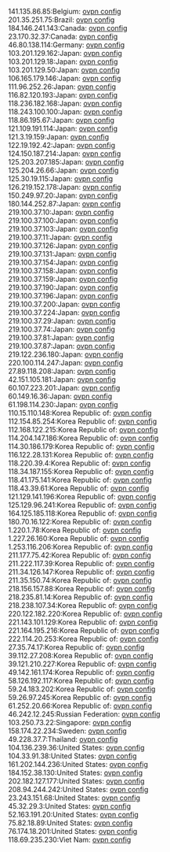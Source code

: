 141.135.86.85:Belgium: [ovpn config](vpn/141_135_86_85.ovpn)  
201.35.251.75:Brazil: [ovpn config](vpn/201_35_251_75.ovpn)  
184.146.241.143:Canada: [ovpn config](vpn/184_146_241_143.ovpn)  
23.170.32.37:Canada: [ovpn config](vpn/23_170_32_37.ovpn)  
46.80.138.114:Germany: [ovpn config](vpn/46_80_138_114.ovpn)  
103.201.129.162:Japan: [ovpn config](vpn/103_201_129_162.ovpn)  
103.201.129.18:Japan: [ovpn config](vpn/103_201_129_18.ovpn)  
103.201.129.50:Japan: [ovpn config](vpn/103_201_129_50.ovpn)  
106.165.179.146:Japan: [ovpn config](vpn/106_165_179_146.ovpn)  
111.96.252.26:Japan: [ovpn config](vpn/111_96_252_26.ovpn)  
116.82.120.193:Japan: [ovpn config](vpn/116_82_120_193.ovpn)  
118.236.182.168:Japan: [ovpn config](vpn/118_236_182_168.ovpn)  
118.243.100.100:Japan: [ovpn config](vpn/118_243_100_100.ovpn)  
118.86.195.67:Japan: [ovpn config](vpn/118_86_195_67.ovpn)  
121.109.191.114:Japan: [ovpn config](vpn/121_109_191_114.ovpn)  
121.3.19.159:Japan: [ovpn config](vpn/121_3_19_159.ovpn)  
122.19.192.42:Japan: [ovpn config](vpn/122_19_192_42.ovpn)  
124.150.187.214:Japan: [ovpn config](vpn/124_150_187_214.ovpn)  
125.203.207.185:Japan: [ovpn config](vpn/125_203_207_185.ovpn)  
125.204.26.66:Japan: [ovpn config](vpn/125_204_26_66.ovpn)  
125.30.19.115:Japan: [ovpn config](vpn/125_30_19_115.ovpn)  
126.219.152.178:Japan: [ovpn config](vpn/126_219_152_178.ovpn)  
150.249.97.20:Japan: [ovpn config](vpn/150_249_97_20.ovpn)  
180.144.252.87:Japan: [ovpn config](vpn/180_144_252_87.ovpn)  
219.100.37.10:Japan: [ovpn config](vpn/219_100_37_10.ovpn)  
219.100.37.100:Japan: [ovpn config](vpn/219_100_37_100.ovpn)  
219.100.37.103:Japan: [ovpn config](vpn/219_100_37_103.ovpn)  
219.100.37.11:Japan: [ovpn config](vpn/219_100_37_11.ovpn)  
219.100.37.126:Japan: [ovpn config](vpn/219_100_37_126.ovpn)  
219.100.37.131:Japan: [ovpn config](vpn/219_100_37_131.ovpn)  
219.100.37.154:Japan: [ovpn config](vpn/219_100_37_154.ovpn)  
219.100.37.158:Japan: [ovpn config](vpn/219_100_37_158.ovpn)  
219.100.37.159:Japan: [ovpn config](vpn/219_100_37_159.ovpn)  
219.100.37.190:Japan: [ovpn config](vpn/219_100_37_190.ovpn)  
219.100.37.196:Japan: [ovpn config](vpn/219_100_37_196.ovpn)  
219.100.37.200:Japan: [ovpn config](vpn/219_100_37_200.ovpn)  
219.100.37.224:Japan: [ovpn config](vpn/219_100_37_224.ovpn)  
219.100.37.29:Japan: [ovpn config](vpn/219_100_37_29.ovpn)  
219.100.37.74:Japan: [ovpn config](vpn/219_100_37_74.ovpn)  
219.100.37.81:Japan: [ovpn config](vpn/219_100_37_81.ovpn)  
219.100.37.87:Japan: [ovpn config](vpn/219_100_37_87.ovpn)  
219.122.236.180:Japan: [ovpn config](vpn/219_122_236_180.ovpn)  
220.100.114.247:Japan: [ovpn config](vpn/220_100_114_247.ovpn)  
27.89.118.208:Japan: [ovpn config](vpn/27_89_118_208.ovpn)  
42.151.105.181:Japan: [ovpn config](vpn/42_151_105_181.ovpn)  
60.107.223.201:Japan: [ovpn config](vpn/60_107_223_201.ovpn)  
60.149.16.36:Japan: [ovpn config](vpn/60_149_16_36.ovpn)  
61.198.114.230:Japan: [ovpn config](vpn/61_198_114_230.ovpn)  
110.15.110.148:Korea Republic of: [ovpn config](vpn/110_15_110_148.ovpn)  
112.154.85.254:Korea Republic of: [ovpn config](vpn/112_154_85_254.ovpn)  
112.168.122.215:Korea Republic of: [ovpn config](vpn/112_168_122_215.ovpn)  
114.204.147.186:Korea Republic of: [ovpn config](vpn/114_204_147_186.ovpn)  
114.30.186.179:Korea Republic of: [ovpn config](vpn/114_30_186_179.ovpn)  
116.122.28.131:Korea Republic of: [ovpn config](vpn/116_122_28_131.ovpn)  
118.220.39.4:Korea Republic of: [ovpn config](vpn/118_220_39_4.ovpn)  
118.34.187.155:Korea Republic of: [ovpn config](vpn/118_34_187_155.ovpn)  
118.41.175.141:Korea Republic of: [ovpn config](vpn/118_41_175_141.ovpn)  
118.43.39.61:Korea Republic of: [ovpn config](vpn/118_43_39_61.ovpn)  
121.129.141.196:Korea Republic of: [ovpn config](vpn/121_129_141_196.ovpn)  
125.129.96.241:Korea Republic of: [ovpn config](vpn/125_129_96_241.ovpn)  
164.125.185.118:Korea Republic of: [ovpn config](vpn/164_125_185_118.ovpn)  
180.70.16.122:Korea Republic of: [ovpn config](vpn/180_70_16_122.ovpn)  
1.220.1.78:Korea Republic of: [ovpn config](vpn/1_220_1_78.ovpn)  
1.227.26.160:Korea Republic of: [ovpn config](vpn/1_227_26_160.ovpn)  
1.253.116.206:Korea Republic of: [ovpn config](vpn/1_253_116_206.ovpn)  
211.177.75.42:Korea Republic of: [ovpn config](vpn/211_177_75_42.ovpn)  
211.222.117.39:Korea Republic of: [ovpn config](vpn/211_222_117_39.ovpn)  
211.34.126.147:Korea Republic of: [ovpn config](vpn/211_34_126_147.ovpn)  
211.35.150.74:Korea Republic of: [ovpn config](vpn/211_35_150_74.ovpn)  
218.156.157.88:Korea Republic of: [ovpn config](vpn/218_156_157_88.ovpn)  
218.235.81.14:Korea Republic of: [ovpn config](vpn/218_235_81_14.ovpn)  
218.238.107.34:Korea Republic of: [ovpn config](vpn/218_238_107_34.ovpn)  
220.122.182.220:Korea Republic of: [ovpn config](vpn/220_122_182_220.ovpn)  
221.143.101.129:Korea Republic of: [ovpn config](vpn/221_143_101_129.ovpn)  
221.164.195.216:Korea Republic of: [ovpn config](vpn/221_164_195_216.ovpn)  
222.114.20.253:Korea Republic of: [ovpn config](vpn/222_114_20_253.ovpn)  
27.35.74.17:Korea Republic of: [ovpn config](vpn/27_35_74_17.ovpn)  
39.112.27.208:Korea Republic of: [ovpn config](vpn/39_112_27_208.ovpn)  
39.121.210.227:Korea Republic of: [ovpn config](vpn/39_121_210_227.ovpn)  
49.142.161.174:Korea Republic of: [ovpn config](vpn/49_142_161_174.ovpn)  
58.126.192.117:Korea Republic of: [ovpn config](vpn/58_126_192_117.ovpn)  
59.24.183.202:Korea Republic of: [ovpn config](vpn/59_24_183_202.ovpn)  
59.26.97.245:Korea Republic of: [ovpn config](vpn/59_26_97_245.ovpn)  
61.252.20.66:Korea Republic of: [ovpn config](vpn/61_252_20_66.ovpn)  
46.242.12.245:Russian Federation: [ovpn config](vpn/46_242_12_245.ovpn)  
103.250.73.22:Singapore: [ovpn config](vpn/103_250_73_22.ovpn)  
158.174.22.234:Sweden: [ovpn config](vpn/158_174_22_234.ovpn)  
49.228.37.7:Thailand: [ovpn config](vpn/49_228_37_7.ovpn)  
104.136.239.36:United States: [ovpn config](vpn/104_136_239_36.ovpn)  
104.33.91.38:United States: [ovpn config](vpn/104_33_91_38.ovpn)  
161.202.144.236:United States: [ovpn config](vpn/161_202_144_236.ovpn)  
184.152.38.130:United States: [ovpn config](vpn/184_152_38_130.ovpn)  
202.182.127.177:United States: [ovpn config](vpn/202_182_127_177.ovpn)  
208.94.244.242:United States: [ovpn config](vpn/208_94_244_242.ovpn)  
23.243.151.68:United States: [ovpn config](vpn/23_243_151_68.ovpn)  
45.32.29.3:United States: [ovpn config](vpn/45_32_29_3.ovpn)  
52.163.191.20:United States: [ovpn config](vpn/52_163_191_20.ovpn)  
75.82.18.89:United States: [ovpn config](vpn/75_82_18_89.ovpn)  
76.174.18.201:United States: [ovpn config](vpn/76_174_18_201.ovpn)  
118.69.235.230:Viet Nam: [ovpn config](vpn/118_69_235_230.ovpn)  
